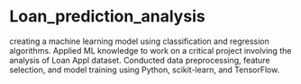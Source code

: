 # Loan_prediction_analysis
creating a machine learning model using classification and regression algorithms.
Applied ML knowledge to work on a critical project involving the analysis of Loan Appl dataset.
Conducted data preprocessing, feature selection, and model training using Python, scikit-learn, and TensorFlow.
